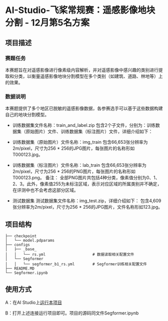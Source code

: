 # AI-Studio-飞桨常规赛：遥感影像地块分割 - 12月第5名方案

## 项目描述
### 赛题任务
本赛题旨在对遥感影像进行像素级内容解析，并对遥感影像中感兴趣的类别进行提取和分类，以衡量遥感影像地块分割模型在多个类别（如建筑、道路、林地等）上的效果。

### 数据说明
本赛题提供了多个地区已脱敏的遥感影像数据，各参赛选手可以基于这些数据构建自己的地块分割模型。

- 训练数据集文件名称：train_and_label.zip 包含2个子文件，分别为：训练数据集（原始图片）文件、训练数据集（标注图片）文件，详细介绍如下：

- 训练数据集（原始图片）文件名称：img_train 包含66,653张分辨率为2m/pixel，尺寸为256 * 256的JPG图片，每张图片的名称形如T000123.jpg。

- 训练数据集（标注图片）文件名称：lab_train 包含66,653张分辨率为2m/pixel，尺寸为256 * 256的PNG图片，每张图片的名称形如T000123.png。 备注： 全部PNG图片共包括4种分类，像素值分别为0、1、2、3。此外，像素值255为未标注区域，表示对应区域的所属类别并不确定，在评测中也不会考虑这部分区域。

- 测试数据集 测试数据集文件名称：img_test.zip，详细介绍如下： 包含4,609张分辨率为2m/pixel，尺寸为256 * 256的JPG图片，文件名称形如123.jpg。

## 项目结构
```
├── checkpoint
│   └── model.pdparams
├── configs
│   ├── _base_
│   │   └── rs.yml                     # 数据读取相关配置文件
│   └── Segformer
│   │   └── segformer_b1_rs.yml        # Segformer训练相关配置文件
├── README.MD
└── Segformer.ipynb
```
## 使用方式

A：在AI Studio上[运行本项目](https://aistudio.baidu.com/aistudio/projectdetail/3227402)

B：打开上述连接运行项目即可。项目的源码同文件Segformer.ipynb
